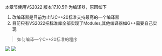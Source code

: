 本章节使用VS2022 版本17.10.5作为编译器，原因如下
1. 改编译器是目前为止队C++20标准支持最高的一个编译器
2. 目前只有VS2022把标准库全部实现了Modules,其他编译器如G++需要自己实现

>如何编译一个C++20标准的程序

![](https://jxf2008-1302581379.cos.ap-nanjing.myqcloud.com/C20/C20_2.png)
![](https://jxf2008-1302581379.cos.ap-nanjing.myqcloud.com/C20/C20_1.png)